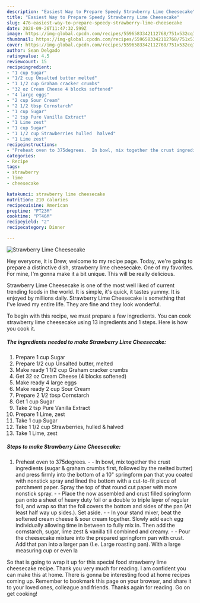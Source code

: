 ```yaml
---
description: "Easiest Way to Prepare Speedy Strawberry Lime Cheesecake"
title: "Easiest Way to Prepare Speedy Strawberry Lime Cheesecake"
slug: 476-easiest-way-to-prepare-speedy-strawberry-lime-cheesecake
date: 2020-09-26T11:47:32.599Z
image: https://img-global.cpcdn.com/recipes/5596583342112768/751x532cq70/strawberry-lime-cheesecake-recipe-main-photo.jpg
thumbnail: https://img-global.cpcdn.com/recipes/5596583342112768/751x532cq70/strawberry-lime-cheesecake-recipe-main-photo.jpg
cover: https://img-global.cpcdn.com/recipes/5596583342112768/751x532cq70/strawberry-lime-cheesecake-recipe-main-photo.jpg
author: Sean Delgado
ratingvalue: 4.5
reviewcount: 15
recipeingredient:
- "1 cup Sugar"
- "1/2 cup Unsalted butter melted"
- "1 1/2 cup Graham cracker crumbs"
- "32 oz Cream Cheese 4 blocks softened"
- "4 large eggs"
- "2 cup Sour Cream"
- "2 1/2 tbsp Cornstarch"
- "1 cup Sugar"
- "2 tsp Pure Vanilla Extract"
- "1 Lime zest"
- "1 cup Sugar"
- "1 1/2 cup Strawberries hulled  halved"
- "1 Lime zest"
recipeinstructions:
- "Preheat oven to 375degrees.  In bowl, mix together the crust ingredients (sugar &amp; graham crumbs first, followed by the melted butter) and press firmly into the bottom of a 10&#34; springform pan that you coated with nonstick spray and lined the bottom with a cut-to-fit piece of parchment paper.  Spray the top of that round cut paper with more nonstick spray.  Place the now assembled and crust filled springform pan onto a sheet of heavy duty foil or a double to triple layer of regular foil, and wrap so that the foil covers the bottom and sides of the pan (At least half way up sides.). Set aside.  In your stand mixer, beat the softened cream cheese &amp; sour cream together.  Slowly add each egg individually allowing time in between to fully mix in.  Then add the cornstarch, sugar, lime zest &amp; vanilla till combined and creamy.  Pour the cheesecake mixture into the prepared springform pan with crust.  Add that pan into a larger pan (I.e. Large roasting pan).  With a large measuring cup or even la"
categories:
- Recipe
tags:
- strawberry
- lime
- cheesecake

katakunci: strawberry lime cheesecake 
nutrition: 210 calories
recipecuisine: American
preptime: "PT23M"
cooktime: "PT46M"
recipeyield: "2"
recipecategory: Dinner

---
```



![Strawberry Lime Cheesecake](https://img-global.cpcdn.com/recipes/5596583342112768/751x532cq70/strawberry-lime-cheesecake-recipe-main-photo.jpg)

Hey everyone, it is Drew, welcome to my recipe page. Today, we're going to prepare a distinctive dish, strawberry lime cheesecake. One of my favorites. For mine, I'm gonna make it a bit unique. This will be really delicious.

Strawberry Lime Cheesecake is one of the most well liked of current trending foods in the world. It is simple, it's quick, it tastes yummy. It is enjoyed by millions daily. Strawberry Lime Cheesecake is something that I've loved my entire life. They are fine and they look wonderful.




To begin with this recipe, we must prepare a few ingredients. You can cook strawberry lime cheesecake using 13 ingredients and 1 steps. Here is how you cook it.

<!--inarticleads1-->

##### The ingredients needed to make Strawberry Lime Cheesecake:

1. Prepare 1 cup Sugar
1. Prepare 1/2 cup Unsalted butter, melted
1. Make ready 1 1/2 cup Graham cracker crumbs
1. Get 32 oz Cream Cheese (4 blocks softened)
1. Make ready 4 large eggs
1. Make ready 2 cup Sour Cream
1. Prepare 2 1/2 tbsp Cornstarch
1. Get 1 cup Sugar
1. Take 2 tsp Pure Vanilla Extract
1. Prepare 1 Lime, zest
1. Take 1 cup Sugar
1. Take 1 1/2 cup Strawberries, hulled &amp; halved
1. Take 1 Lime, zest




<!--inarticleads2-->

##### Steps to make Strawberry Lime Cheesecake:

1. Preheat oven to 375degrees. -  - In bowl, mix together the crust ingredients (sugar &amp; graham crumbs first, followed by the melted butter) and press firmly into the bottom of a 10&#34; springform pan that you coated with nonstick spray and lined the bottom with a cut-to-fit piece of parchment paper.  Spray the top of that round cut paper with more nonstick spray. -  - Place the now assembled and crust filled springform pan onto a sheet of heavy duty foil or a double to triple layer of regular foil, and wrap so that the foil covers the bottom and sides of the pan (At least half way up sides.). Set aside. -  - In your stand mixer, beat the softened cream cheese &amp; sour cream together.  Slowly add each egg individually allowing time in between to fully mix in.  Then add the cornstarch, sugar, lime zest &amp; vanilla till combined and creamy. -  - Pour the cheesecake mixture into the prepared springform pan with crust.  Add that pan into a larger pan (I.e. Large roasting pan).  With a large measuring cup or even la




So that is going to wrap it up for this special food strawberry lime cheesecake recipe. Thank you very much for reading. I am confident you can make this at home. There is gonna be interesting food at home recipes coming up. Remember to bookmark this page on your browser, and share it to your loved ones, colleague and friends. Thanks again for reading. Go on get cooking!
